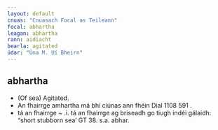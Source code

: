 ```yaml
---
layout: default
cnuas: "Cnuasach Focal as Teileann"
focal: abhartha
leagan: abhartha
rann: aidiacht
bearla: agitated
údar: "Úna M. Uí Bheirn"
---
```


## abhartha

* (Of sea) Agitated.
* An fhairrge amhartha má bhí ciúnas ann
fhéin Dial 1108 591 .
* tá an fhairrge ~ .i. tá an fhairrge ag
briseadh go tiugh indéi gálaidh: “short stubborn sea’ GT 38. s.a. abhar.
